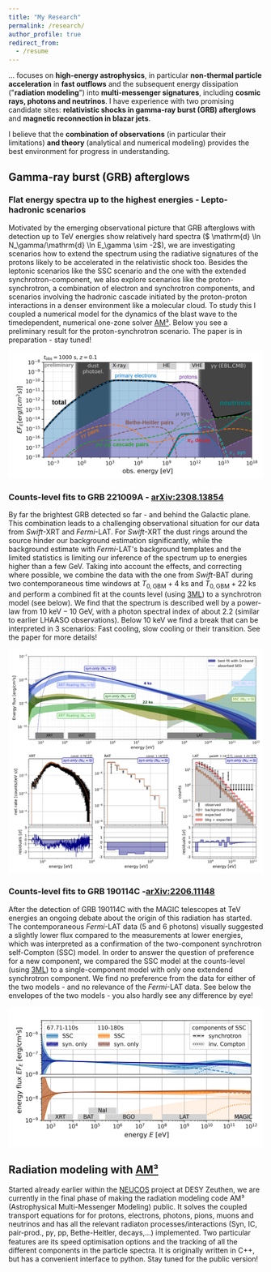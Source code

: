 ```yaml
---
title: "My Research"
permalink: /research/
author_profile: true
redirect_from:
  - /resume
---
```


... focuses on **high-energy astrophysics**, in particular **non-thermal particle acceleration** in **fast outflows** and the subsequent energy dissipation ("**radiation modeling**") into **multi-messenger signatures**, including **cosmic rays, photons and neutrinos**. I have experience with two promising candidate sites: **relativistic shocks in gamma-ray burst (GRB) afterglows** and **magnetic reconnection in blazar jets**.

I believe that the **combination of observations** (in particular their limitations) **and theory** (analytical and numerical modeling) provides the best environment for progress in understanding.

## Gamma-ray burst (GRB) afterglows

### Flat energy spectra up to the highest energies - Lepto-hadronic scenarios
Motivated by the emerging observational picture that GRB afterglows with detection up to TeV energies show relatively hard spectra ($ \mathrm{d} \ln N_\gamma/\mathrm{d} \ln E_\gamma \sim -2$), we are investigating scenarios how to extend the spectrum using the radiative signatures of the protons likely to be accelerated in the relativistic shock too. Besides the leptonic scenarios like the SSC scenario and the one with the extended synchrotron-component, we also explore scenarios like the proton-synchrotron, a combination of electron and synchrotron components, and scenarios involving the hadronic cascade initiated by the proton-proton interactions in a denser environment like a molecular cloud. To study this I coupled a numerical model for the dynamics of the blast wave to the timedependent, numerical one-zone solver [AM³](https://gitlab.desy.de/am3/am3). Below you see a preliminary result for the proton-synchrotron scenario. The paper is in preparation - stay tuned!

![Proton-Synchrotron-Model](/files/GRB_AG_psynmodel.png)

### Counts-level fits to GRB 221009A - [arXiv:2308.13854](https://arxiv.org/abs/2308.13854)
By far the brightest GRB detected so far - and behind the Galactic plane. This combination leads to a challenging observational situation for our data from *Swift*-XRT and *Fermi*-LAT. For *Swift*-XRT the dust rings around the source hinder our background estimation significantly, while the background estimate with *Fermi*-LAT's background templates and the limited statistics is limiting our inference of the spectrum up to energies higher than a few GeV. Taking into account the effects, and correcting where possible, we combine the data with the one from *Swift*-BAT during two contemporaneous time windows at $T_{0,\mathrm{GBM}}+4~\mathrm{ks}$ and $T_{0,\mathrm{GBM}}+22~\mathrm{ks}$ and perform a combined fit at the counts level (using [3ML](https://threeml.readthedocs.io/en/stable/index.html)) to a synchrotron model (see below). We find that the spectrum is described well by a power-law from $10~\mathrm{keV} - 10~\mathrm{GeV}$, with a photon spectral index of about 2.2 (similar to earlier LHAASO observations). Below $10~\mathrm{keV}$ we find a break that can be interpreted in 3 scenarios: Fast cooling, slow cooling or their transition. See the paper for more details!

![Fit to GRB221009A's early afterglow](/files/GRB221009A_Afterglow_fit.png)

### Counts-level fits to GRB 190114C -[arXiv:2206.11148](https://arxiv.org/abs/2206.11148)

After the detection of GRB 190114C with the MAGIC telescopes at TeV energies an ongoing debate about the origin of this radiation has started. The contemporaneous *Fermi*-LAT data (5 and 6 photons) visually suggested a slightly lower flux compared to the measurements at lower energies, which was interpreted as a confirmation of the two-component synchrotron self-Compton (SSC) model. In order to answer the question of preference for a new component, we compared the SSC model at the counts-level (using [3ML](https://threeml.readthedocs.io/en/stable/index.html)) to a single-component model with only one extendend synchrotron component. We find no preference from the data for either of the two models - and no relevance of the *Fermi*-LAT data. See below the envelopes of the two models - you also hardly see any difference by eye!

![GRB190114C best fit SEDs](/files/GRB190114C_SED_comparison.png)

## Radiation modeling with [AM³](https://gitlab.desy.de/am3/am3)

Started already earlier within the [NEUCOS](https://www-zeuthen.desy.de/~wwinter/) project at DESY Zeuthen, we are currently in the final phase of making the radiation modeling code AM³ (Astrophysical Multi-Messenger Modeling) public. It solves the coupled transport equations for for protons, electrons, photons, pions, muons and neutrinos and has all the relevant radiaton processes/interactions (Syn, IC, pair-prod., p𝛾, pp, Bethe-Heitler, decays,...) implemented. Two particular features are its speed optimisation options and the tracking of all the different components in the particle spectra. It is originally written in C++, but has a convenient interface to python. Stay tuned for the public version!


